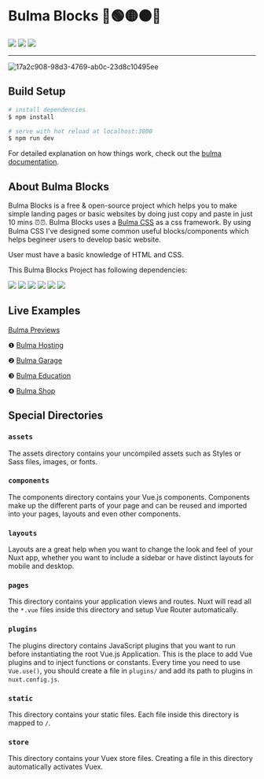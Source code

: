 # Bulma Blocks 🔴🟢🟡🟠🔵

<img src="https://img.shields.io/badge/version-1.0.0-brightgreen?style=for-the-square&logo=appveyor">   <img src="https://img.shields.io/badge/open--source-project-red?style=for-the-square">   <img src="https://img.shields.io/badge/open--source-%E2%9D%A4%EF%B8%8F-%2300d1b2">
<hr>


![17a2c908-98d3-4769-ab0c-23d8c10495ee](https://user-images.githubusercontent.com/53045273/151689187-4b4ccf97-9a04-4bb5-9f94-ab0b9a8e997e.gif)


## Build Setup

```bash
# install dependencies
$ npm install

# serve with hot reload at localhost:3000
$ npm run dev

```

For detailed explanation on how things work, check out the [bulma documentation](https://bulma.io/documentation/).

## About Bulma Blocks

Bulma Blocks is a free & open-source project which helps you to make simple landing pages or basic websites by doing just copy and paste in just 10 mins ⏰⏰.  Bulma Blocks uses a  [Bulma CSS](https://bulma.io/) as a css framework. By using Bulma CSS I've designed some common useful blocks/components which helps begineer users to develop basic website.

User must have a basic knowledge of HTML and CSS.

This Bulma Blocks Project has following dependencies:

<img src="https://img.shields.io/badge/%40nuxtjs%2Fpwa-%5E3.3.5-blue"> 
<img src="https://img.shields.io/badge/core--js-%5E3.15.1-lightgrey">
<img src="https://img.shields.io/badge/nuxt-%5E2.15.7-red">
<img src="https://img.shields.io/badge/nuxt--clipboard2-%5E0.2.1-orange">
<img src="https://img.shields.io/badge/nuxt--highlightjs-%5E1.0.1-yellow">
<img src="https://img.shields.io/badge/vuetify-%5E2.5.5-yellowgreen">

## Live Examples

<a href="https://thetejasmagade.github.io/bulma-blocks-examples/">Bulma Previews</a>

❶ <a href="https://thetejasmagade.github.io/bulma-blocks-examples/example-1/index.html">Bulma Hosting</a>

❷ <a href="https://thetejasmagade.github.io/bulma-blocks-examples/example-2/index.html">Bulma Garage</a>

❸ <a href="https://thetejasmagade.github.io/bulma-blocks-examples/example-3/index.html">Bulma Education</a>

 ❹  <a href="https://thetejasmagade.github.io/bulma-blocks-examples/example-4/index.html">Bulma Shop</a>

## Special Directories

### `assets`

The assets directory contains your uncompiled assets such as Styles or Sass files, images, or fonts.

### `components`

The components directory contains your Vue.js components. Components make up the different parts of your page and can be reused and imported into your pages, layouts and even other components.

### `layouts`

Layouts are a great help when you want to change the look and feel of your Nuxt app, whether you want to include a sidebar or have distinct layouts for mobile and desktop.

### `pages`

This directory contains your application views and routes. Nuxt will read all the `*.vue` files inside this directory and setup Vue Router automatically.

### `plugins`

The plugins directory contains JavaScript plugins that you want to run before instantiating the root Vue.js Application. This is the place to add Vue plugins and to inject functions or constants. Every time you need to use `Vue.use()`, you should create a file in `plugins/` and add its path to plugins in `nuxt.config.js`.

### `static`

This directory contains your static files. Each file inside this directory is mapped to `/`.

### `store`

This directory contains your Vuex store files. Creating a file in this directory automatically activates Vuex.
